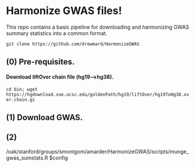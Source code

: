 # Harmonize GWAS files!

This repo contains a basic pipeline for downloading and harmonizing GWAS summary statistics into a common format.

```git clone https://github.com/drewmard/HarmonizeGWAS```

## (0) Pre-requisites.

#### Download liftOver chain file (hg19-->hg38).

```cd bin; wget https://hgdownload.soe.ucsc.edu/goldenPath/hg19/liftOver/hg19ToHg38.over.chain.gz```

## (1) Download GWAS.

## (2)
/oak/stanford/groups/smontgom/amarder/HarmonizeGWAS/scripts/munge_gwas_sumstats.R $config
